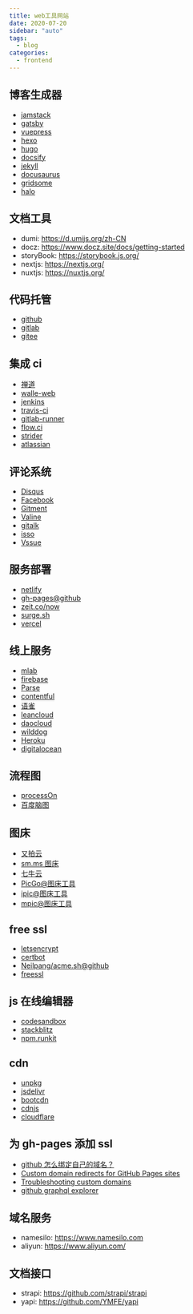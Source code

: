 ```yaml
---
title: web工具网站
date: 2020-07-20
sidebar: "auto"
tags:
  - blog
categories:
  - frontend
---
```


## 博客生成器

- [jamstack](https://jamstack.org/generators/)
- [gatsby](https://www.gatsbyjs.org/)
- [vuepress](https://github.com/vuejs/vuepress)
- [hexo](https://hexo.io/zh-cn/index.html)
- [hugo](https://github.com/stkevintan/canoe-blog)
- [docsify](https://github.com/docsifyjs/docsify/)
- [jekyll](https://www.jekyll.com.cn/)
- [docusaurus](https://docusaurus.io/)
- [gridsome](https://gridsome.org/docs/)
- [halo](https://github.com/halo-dev/halo)

## 文档工具

- dumi: https://d.umijs.org/zh-CN
- docz: https://www.docz.site/docs/getting-started
- storyBook: https://storybook.js.org/
- nextjs: https://nextjs.org/
- nuxtjs: https://nuxtjs.org/

## 代码托管

- [github](https://github.com/)
- [gitlab](https://gitlab.com/)
- [gitee](https://gitee.com/)

## 集成 ci

- [禅道](https://www.zentao.net/)
- [walle-web](https://github.com/meolu/walle-web)
- [jenkins](https://jenkins.io/)
- [travis-ci](https://github.com/travis-ci/travis-ci)
- [gitlab-runner](https://docs.gitlab.com/runner/install/)
- [flow.ci](https://github.com/FlowCI/docs/blob/master/intro_base.md)
- [strider](https://github.com/Strider-CD/strider)
- [atlassian](https://www.atlassian.com/zh)

## 评论系统

- [Disqus](https://disqus.com/)
- [Facebook](https://developers.facebook.com/docs/plugins/comments?locale=zh_CN)
- [Gitment](https://github.com/imsun/gitment)
- [Valine](https://github.com/xCss/Valine)
- [gitalk](https://github.com/gitalk/gitalk)
- [isso](https://github.com/posativ/isso)
- [Vssue](https://github.com/meteorlxy/vssue)

## 服务部署

- [netlify](https://www.netlify.com/)
- [gh-pages@github](https://pages.github.com/)
- [zeit.co/now](https://zeit.co/now)
- [surge.sh](https://surge.sh/)
- [vercel](https://vercel.com)

## 线上服务

- [mlab](https://mlab.com/)
- [firebase](https://firebase.google.com/?hl=zh-cn)
- [Parse](https://parseplatform.org/)
- [contentful](https://www.contentful.com/)
- [语雀](https://www.yuque.com/)
- [leancloud](https://leancloud.cn/)
- [daocloud](https://www.daocloud.io/)
- [wilddog](https://www.wilddog.com/)
- [Heroku](https://www.heroku.com/)
- [digitalocean](https://www.digitalocean.com/)

## 流程图

- [processOn](https://www.processon.com/)
- [百度脑图](http://naotu.baidu.com/)

## 图床

- [又拍云](https://www.upyun.com/)
- [sm.ms 图床](https://sm.ms/)
- [七牛云](https://www.qiniu.com)
- [PicGo@图床工具](https://github.com/Molunerfinn/PicGo)
- [ipic@图床工具](https://itunes.apple.com/cn/app/id1101244278?mt=12)
- [mpic@图床工具](http://mpic.lzhaofu.cn/)

## free ssl

- [letsencrypt](https://letsencrypt.org/)
- [certbot](https://certbot.eff.org/)
- [Neilpang/acme.sh@github](https://github.com/Neilpang/acme.sh)
- [freessl](https://freessl.cn/)

## js 在线编辑器

- [codesandbox](https://codesandbox.io/)
- [stackblitz](https://stackblitz.com)
- [npm.runkit](https://npm.runkit.com)

## cdn

- [unpkg](https://unpkg.com/#/)
- [jsdelivr](https://www.jsdelivr.com/)
- [bootcdn](https://www.bootcdn.cn/)
- [cdnjs](https://cdnjs.com/)
- [cloudflare](https://www.cloudflare.com/)

## 为 gh-pages 添加 ssl

- [github 怎么绑定自己的域名？](https://www.zhihu.com/question/31377141)
- [Custom domain redirects for GitHub Pages sites](https://help.github.com/articles/custom-domain-redirects-for-github-pages-sites/)
- [Troubleshooting custom domains](https://help.github.com/articles/troubleshooting-custom-domains/)
- [github graphql explorer](https://developer.github.com/v4/explorer/)

## 域名服务

- namesilo: https://www.namesilo.com
- aliyun: https://www.aliyun.com/

## 文档接口
- strapi: https://github.com/strapi/strapi
- yapi: https://github.com/YMFE/yapi
